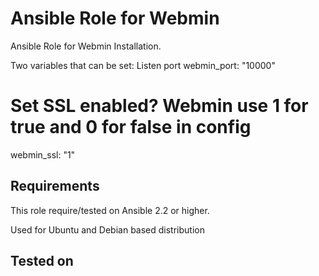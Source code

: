 Ansible Role for Webmin
=======================

Ansible Role for Webmin Installation.

Two variables that can be set:
Listen port
webmin_port: "10000"

# Set SSL enabled?  Webmin use 1 for true and 0 for false in config
webmin_ssl: "1"

Requirements
------------

This role require/tested on Ansible 2.2 or higher.

Used for Ubuntu and Debian based distribution

Tested on
---------



